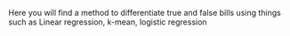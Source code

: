 Here you will find a method to differentiate true and false bills using things such as Linear regression, k-mean, logistic regression
